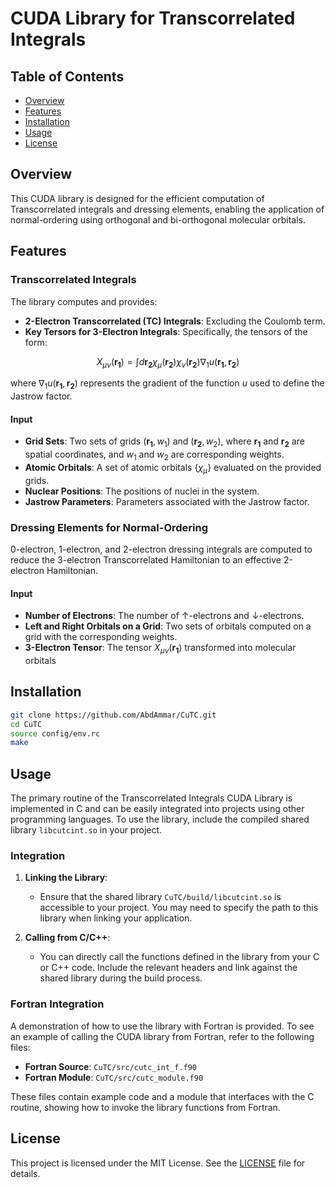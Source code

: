 # CUDA Library for Transcorrelated Integrals 

## Table of Contents

- [Overview](#overview)
- [Features](#features)
- [Installation](#installation)
- [Usage](#usage)
- [License](#license)

## Overview

This CUDA library is designed for the efficient computation of Transcorrelated integrals and dressing elements, enabling the application of normal-ordering using orthogonal and bi-orthogonal molecular orbitals.


## Features

### Transcorrelated Integrals

The library computes and provides:
- **2-Electron Transcorrelated (TC) Integrals**: Excluding the Coulomb term.
- **Key Tersors for 3-Electron Integrals**: Specifically, the tensors of the form:

$$
X_{\mu \nu}(\mathbf{r_1}) = \int d \mathbf{r_2} \chi_\mu(\mathbf{r_2}) \chi_\nu(\mathbf{r_2}) \nabla_1 u(\mathbf{r_1}, \mathbf{r_2})
$$
  
  where $\nabla_1 u(\mathbf{r_1}, \mathbf{r_2})$ represents the gradient of the function $u$ used to define the Jastrow factor.

#### Input

- **Grid Sets**: Two sets of grids $(\mathbf{r_1}, w_1)$ and $(\mathbf{r_2}, w_2)$, where $\mathbf{r_1}$ and $\mathbf{r_2}$ are spatial coordinates, and $w_1$ and $w_2$ are corresponding weights.
- **Atomic Orbitals**: A set of atomic orbitals $\{\chi_\mu\}$ evaluated on the provided grids.
- **Nuclear Positions**: The positions of nuclei in the system.
- **Jastrow Parameters**: Parameters associated with the Jastrow factor.


### Dressing Elements for Normal-Ordering

0-electron, 1-electron, and 2-electron dressing integrals are computed to reduce the 3-electron Transcorrelated Hamiltonian to an effective 2-electron Hamiltonian.

#### Input

- **Number of Electrons**: The number of $\uparrow$-electrons and $\downarrow$-electrons.
- **Left and Right Orbitals on a Grid**: Two sets of orbitals computed on a grid with the corresponding weights.
- **3-Electron Tensor**: The tensor $X_{\mu \nu}(\mathbf{r_1})$ transformed into molecular orbitals


## Installation

```bash
git clone https://github.com/AbdAmmar/CuTC.git
cd CuTC
source config/env.rc
make
```

## Usage

The primary routine of the Transcorrelated Integrals CUDA Library is implemented in C and can be easily integrated into projects using other programming languages. 
To use the library, include the compiled shared library `libcutcint.so` in your project.

### Integration

1. **Linking the Library**:
   - Ensure that the shared library `CuTC/build/libcutcint.so` is accessible to your project. You may need to specify the path to this library when linking your application.

2. **Calling from C/C++**:
   - You can directly call the functions defined in the library from your C or C++ code. Include the relevant headers and link against the shared library during the build process.

### Fortran Integration

A demonstration of how to use the library with Fortran is provided. To see an example of calling the CUDA library from Fortran, refer to the following files:
- **Fortran Source**: `CuTC/src/cutc_int_f.f90`
- **Fortran Module**: `CuTC/src/cutc_module.f90`

These files contain example code and a module that interfaces with the C routine, showing how to invoke the library functions from Fortran.


## License

This project is licensed under the MIT License. See the [LICENSE](LICENSE) file for details.


